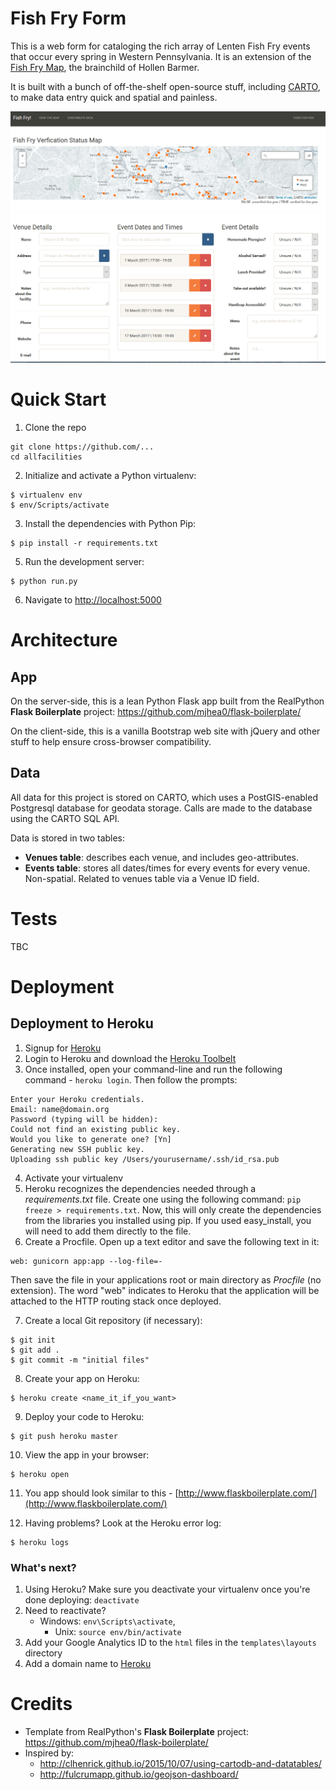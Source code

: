 # Fish Fry Form

This is a web form for cataloging the rich array of Lenten Fish Fry events that occur every spring in Western Pennsylvania. It is an extension of the [Fish Fry Map](https://codeforpittsburgh.github.io/fishfrymap), the brainchild of Hollen Barmer.

It is built with a bunch of off-the-shelf open-source stuff, including [CARTO](https://carto.com/), to make data entry quick and spatial and painless.

![screenshot of form](https://raw.githubusercontent.com/CodeForPittsburgh/fishfryform/master/docs/prototype1.PNG)

# Quick Start

1. Clone the repo
  ```
  git clone https://github.com/...
  cd allfacilities
  ```

2. Initialize and activate a Python virtualenv:

  ```
  $ virtualenv env
  $ env/Scripts/activate
  ```

3. Install the dependencies with Python Pip:

  ```
  $ pip install -r requirements.txt
  ```

5. Run the development server:

  ```
  $ python run.py
  ```

6. Navigate to [http://localhost:5000](http://localhost:5000)

# Architecture

## App

On the server-side, this is a lean Python Flask app built from the RealPython **Flask Boilerplate** project: https://github.com/mjhea0/flask-boilerplate/

On the client-side, this is a vanilla Bootstrap web site with jQuery and other stuff to help ensure cross-browser compatibility.

## Data

All data for this project is stored on CARTO, which uses a PostGIS-enabled Postgresql database for geodata storage. Calls are made to the database using the CARTO SQL API.

Data is stored in two tables:
* **Venues table**: describes each venue, and includes geo-attributes.
* **Events table**: stores all dates/times for every events for every venue. Non-spatial. Related to venues table via a Venue ID field.

# Tests

TBC

# Deployment

## Deployment to Heroku

1. Signup for [Heroku](https://api.heroku.com/signup)
2. Login to Heroku and download the [Heroku Toolbelt](https://toolbelt.heroku.com/)
3. Once installed, open your command-line and run the following command - `heroku login`. Then follow the prompts:

  ```
  Enter your Heroku credentials.
  Email: name@domain.org
  Password (typing will be hidden):
  Could not find an existing public key.
  Would you like to generate one? [Yn]
  Generating new SSH public key.
  Uploading ssh public key /Users/yourusername/.ssh/id_rsa.pub
  ```

4. Activate your virtualenv
5. Heroku recognizes the dependencies needed through a *requirements.txt* file. Create one using the following command: `pip freeze > requirements.txt`. Now, this will only create the dependencies from the libraries you installed using pip. If you used easy_install, you will need to add them directly to the file.
6. Create a Procfile. Open up a text editor and save the following text in it:

  ```
  web: gunicorn app:app --log-file=-
  ```

   Then save the file in your applications root or main directory as *Procfile* (no extension). The word "web" indicates to Heroku that the application will be attached to the HTTP routing stack once deployed.

7. Create a local Git repository (if necessary):

  ```
  $ git init
  $ git add .
  $ git commit -m "initial files"
  ```

8. Create your app on Heroku:

  ```
  $ heroku create <name_it_if_you_want>
  ```

9. Deploy your code to Heroku:

  ```
  $ git push heroku master
  ```

10. View the app in your browser:

  ```
  $ heroku open
  ```

11. You app should look similar to this - [http://www.flaskboilerplate.com/](http://www.flaskboilerplate.com/)

12. Having problems? Look at the Heroku error log:

  ```
  $ heroku logs
  ```

### What's next?

1. Using Heroku? Make sure you deactivate your virtualenv once you're done deploying: `deactivate`
2. Need to reactivate?
    * Windows: `env\Scripts\activate`,
		* Unix: `source env/bin/activate`
4. Add your Google Analytics ID to the `html` files in the `templates\layouts` directory
5. Add a domain name to [Heroku](https://devcenter.heroku.com/articles/custom-domains)


# Credits

* Template from RealPython's **Flask Boilerplate** project: https://github.com/mjhea0/flask-boilerplate/
* Inspired by:
  * http://clhenrick.github.io/2015/10/07/using-cartodb-and-datatables/
  * http://fulcrumapp.github.io/geojson-dashboard/
